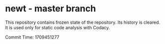# newt - master branch

This repository contains frozen state of the repository.
Its history is cleared. It is used only for static code
analysis with Codacy.

Commit Time: 1709451277